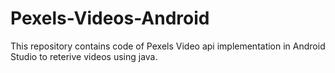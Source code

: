 # Pexels-Videos-Android
This repository contains code of Pexels Video api implementation in Android Studio to reterive videos using java.
